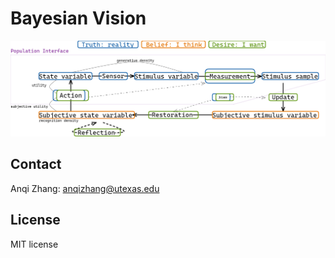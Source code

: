 # Bayesian Vision

![Bayesian Vision](Bayesian-Vision.png)

## Contact

Anqi Zhang: [anqizhang@utexas.edu](mailto:anqizhang@utexas.edu)

## License

MIT license
